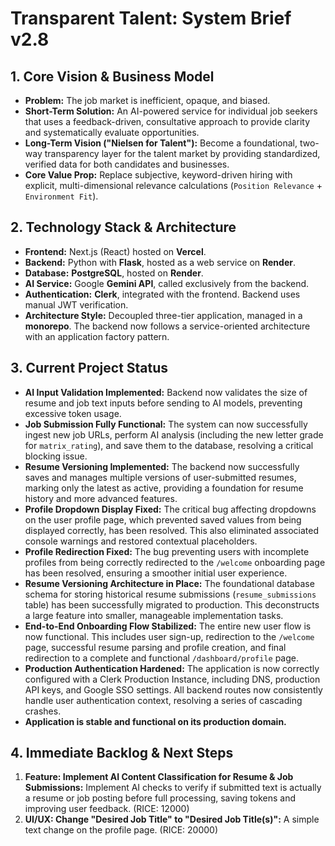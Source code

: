 # Transparent Talent: System Brief v2.8

## 1. Core Vision & Business Model
*   **Problem:** The job market is inefficient, opaque, and biased.
*   **Short-Term Solution:** An AI-powered service for individual job seekers that uses a feedback-driven, consultative approach to provide clarity and systematically evaluate opportunities.
*   **Long-Term Vision ("Nielsen for Talent"):** Become a foundational, two-way transparency layer for the talent market by providing standardized, verified data for both candidates and businesses.
*   **Core Value Prop:** Replace subjective, keyword-driven hiring with explicit, multi-dimensional relevance calculations (`Position Relevance` + `Environment Fit`).

## 2. Technology Stack & Architecture
*   **Frontend:** Next.js (React) hosted on **Vercel**.
*   **Backend:** Python with **Flask**, hosted as a web service on **Render**.
*   **Database:** **PostgreSQL**, hosted on **Render**.
*   **AI Service:** Google **Gemini API**, called exclusively from the backend.
*   **Authentication:** **Clerk**, integrated with the frontend. Backend uses manual JWT verification.
*   **Architecture Style:** Decoupled three-tier application, managed in a **monorepo**. The backend now follows a service-oriented architecture with an application factory pattern.

## 3. Current Project Status
*   **AI Input Validation Implemented:** Backend now validates the size of resume and job text inputs before sending to AI models, preventing excessive token usage.
*   **Job Submission Fully Functional:** The system can now successfully ingest new job URLs, perform AI analysis (including the new letter grade for `matrix_rating`), and save them to the database, resolving a critical blocking issue.
*   **Resume Versioning Implemented:** The backend now successfully saves and manages multiple versions of user-submitted resumes, marking only the latest as active, providing a foundation for resume history and more advanced features.
*   **Profile Dropdown Display Fixed:** The critical bug affecting dropdowns on the user profile page, which prevented saved values from being displayed correctly, has been resolved. This also eliminated associated console warnings and restored contextual placeholders.
*   **Profile Redirection Fixed:** The bug preventing users with incomplete profiles from being correctly redirected to the `/welcome` onboarding page has been resolved, ensuring a smoother initial user experience.
*   **Resume Versioning Architecture in Place:** The foundational database schema for storing historical resume submissions (`resume_submissions` table) has been successfully migrated to production. This deconstructs a large feature into smaller, manageable implementation tasks.
*   **End-to-End Onboarding Flow Stabilized:** The entire new user flow is now functional. This includes user sign-up, redirection to the `/welcome` page, successful resume parsing and profile creation, and final redirection to a complete and functional `/dashboard/profile` page.
*   **Production Authentication Hardened:** The application is now correctly configured with a Clerk Production Instance, including DNS, production API keys, and Google SSO settings. All backend routes now consistently handle user authentication context, resolving a series of cascading crashes.
*   **Application is stable and functional on its production domain.**

## 4. Immediate Backlog & Next Steps
1.  **Feature: Implement AI Content Classification for Resume & Job Submissions:** Implement AI checks to verify if submitted text is actually a resume or job posting before full processing, saving tokens and improving user feedback. (RICE: 12000)
2.  **UI/UX: Change "Desired Job Title" to "Desired Job Title(s)":** A simple text change on the profile page. (RICE: 20000)